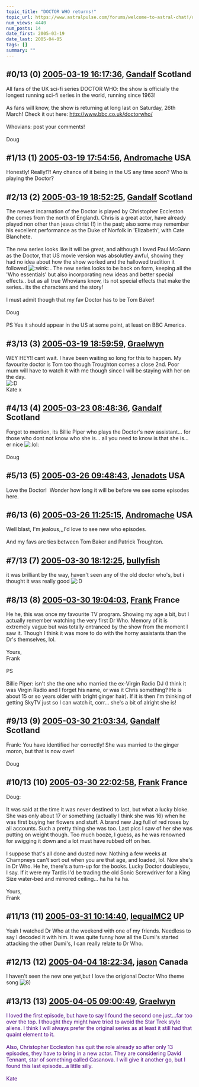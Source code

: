 ```yaml
---
topic_title: "DOCTOR WHO returns!"
topic_url: https://www.astralpulse.com/forums/welcome-to-astral-chat!/doctor-who-returns%21
num_views: 4440
num_posts: 14
date_first: 2005-03-19
date_last: 2005-04-05
tags: []
summary: ""
---
```


## \#0/13 (0) [2005-03-19 16:17:36](https://www.astralpulse.com/forums/index.php?msg=156598), [Gandalf](https://www.astralpulse.com/forums/profile/?u=850) Scotland ##
<section>
All fans of the UK sci-fi series DOCTOR WHO: the show is officially the longest running sci-fi series in the world, running since 1963!
<br>
<br>
As fans will know, the show is returning at long last on Saturday, 26th March! Check it out here:
<a class="bbc_link" href="http://www.bbc.co.uk/doctorwho/" rel="noopener" target="_blank">
 http://www.bbc.co.uk/doctorwho/
</a>
<br>
<br>
Whovians: post your comments!
<br>
<br>
Doug
</section>

## \#1/13 (1) [2005-03-19 17:54:56](https://www.astralpulse.com/forums/index.php?msg=156619), [Andromache](https://www.astralpulse.com/forums/profile/?u=5185) USA ##
<section>
Honestly! Really!?! Any chance of it being in the US any time soon? Who is playing the Doctor?
</section>

## \#2/13 (2) [2005-03-19 18:52:25](https://www.astralpulse.com/forums/index.php?msg=156624), [Gandalf](https://www.astralpulse.com/forums/profile/?u=850) Scotland ##
<section>
The newest incarnation of the Doctor is played by Christopher Eccleston (he comes from the north of England). Chris is a great actor, have already played non other than jesus christ (!) in the past; also some may remember his excellent performance as the Duke of Norfolk in 'Elizabeth', with Cate Blanchete.
<br>
<br>
The new series looks like it will be great, and although I loved Paul McGann as the Doctor, that US movie version was absolutley awful, showing they had no idea about how the show worked and the hallowed tradition it followed
<img alt=":wink:" class="smiley" src="https://www.astralpulse.com/forums/Smileys/fugue/wink.png" title="Wink"/>
. The new series looks to be back on form, keeping all the 'Who essentials' but also incorporating new ideas and better special effects.. but as all true Whovians know, its not special effects that make the series.. its the characters and the story!
<br>
<br>
I must admit though that my fav Doctor has to be Tom Baker!
<br>
<br>
Doug
<br>
<br>
PS Yes it should appear in the US at some point, at least on BBC America.
</section>

## \#3/13 (3) [2005-03-19 18:59:59](https://www.astralpulse.com/forums/index.php?msg=156627), [Graelwyn](https://www.astralpulse.com/forums/profile/?u=7334)  ##
<section>
WEY HEY!! cant wait. I have been waiting so long for this to happen. My favourite doctor is Tom too though Troughton comes a close 2nd. Poor mum will have to watch it with me though since I will be staying with her on the day.
<br>
<img alt=":D" class="smiley" src="https://www.astralpulse.com/forums/Smileys/fugue/cheesy.png" title="Cheesy"/>
<br>
Kate x
</section>

## \#4/13 (4) [2005-03-23 08:48:36](https://www.astralpulse.com/forums/index.php?msg=157205), [Gandalf](https://www.astralpulse.com/forums/profile/?u=850) Scotland ##
<section>
Forgot to mention, its Billie Piper who plays the Doctor's new assistant... for those who dont not know who she is... all you need to know is that she is... er nice
<img alt=":lol:" class="smiley" src="https://www.astralpulse.com/forums/Smileys/fugue/cheesy.png" title="Cheesy"/>
<br>
<br>
Doug
</section>

## \#5/13 (5) [2005-03-26 09:48:43](https://www.astralpulse.com/forums/index.php?msg=157666), [Jenadots](https://www.astralpulse.com/forums/profile/?u=1119) USA ##
<section>
Love the Doctor!  Wonder how long it will be before we see some episodes here.
</section>

## \#6/13 (6) [2005-03-26 11:25:15](https://www.astralpulse.com/forums/index.php?msg=157676), [Andromache](https://www.astralpulse.com/forums/profile/?u=5185) USA ##
<section>
Well blast, I'm jealous,,,I'd love to see new who episodes.
<br>
<br>
And my favs are ties between Tom Baker and Patrick Troughton.
</section>

## \#7/13 (7) [2005-03-30 18:12:25](https://www.astralpulse.com/forums/index.php?msg=158355), [bullyfish](https://www.astralpulse.com/forums/profile/?u=7546)  ##
<section>
it was brilliant by the way, haven't seen any of the old doctor who's, but i thought it was really good
<img alt=":D" class="smiley" src="https://www.astralpulse.com/forums/Smileys/fugue/cheesy.png" title="Cheesy"/>
</section>

## \#8/13 (8) [2005-03-30 19:04:03](https://www.astralpulse.com/forums/index.php?msg=158359), [Frank](https://www.astralpulse.com/forums/profile/?u=359) France ##
<section>
He he, this was once my favourite TV program. Showing my age a bit, but I actually remember watching the very first Dr Who. Memory of it is extremely vague but was totally entranced by the show from the moment I saw it. Though I think it was more to do with the horny assistants than the Dr's themselves, lol.
<br>
<br>
Yours,
<br>
Frank
<br>
<br>
PS
<br>
<br>
Billie Piper: isn't she the one who married the ex-Virgin Radio DJ (I think it was Virgin Radio and I forget his name, or was it Chris something? He is about 15 or so years older with bright ginger hair). If it is then I'm thinking of getting SkyTV just so I can watch it, corr... she's a bit of alright she is!
</section>

## \#9/13 (9) [2005-03-30 21:03:34](https://www.astralpulse.com/forums/index.php?msg=158371), [Gandalf](https://www.astralpulse.com/forums/profile/?u=850) Scotland ##
<section>
Frank: You have identified her correctly! She was married to the ginger moron, but that is now over!
<br>
<br>
Doug
</section>

## \#10/13 (10) [2005-03-30 22:02:58](https://www.astralpulse.com/forums/index.php?msg=158374), [Frank](https://www.astralpulse.com/forums/profile/?u=359) France ##
<section>
Doug:
<br>
<br>
It was said at the time it was never destined to last, but what a lucky bloke. She was only about 17 or something (actually I think she was 16) when he was first buying her flowers and stuff. A brand new Jag full of red roses by all accounts. Such a pretty thing she was too. Last pics I saw of her she was putting on weight though. Too much booze, I guess, as he was renowned for swigging it down and a lot must have rubbed off on her.
<br>
<br>
I suppose that's all done and dusted now. Nothing a few weeks at Champneys can't sort out when you are that age, and loaded, lol. Now she's in Dr Who. He he, there's a turn-up for the books. Lucky Doctor doubleyou, I say. If it were my Tardis I'd be trading the old Sonic Screwdriver for a King Size water-bed and mirrored ceiling... ha ha ha ha.
<br>
<br>
Yours,
<br>
Frank
</section>

## \#11/13 (11) [2005-03-31 10:14:40](https://www.astralpulse.com/forums/index.php?msg=158443), [IequalMC2](https://www.astralpulse.com/forums/profile/?u=8419) UP ##
<section>
Yeah I watched Dr Who at the weekend with one of my friends. Needless to say I decoded it with him. It was quite funny how all the Dumi's started attacking the other Dumi's, I can really relate to Dr Who.
</section>

## \#12/13 (12) [2005-04-04 18:22:34](https://www.astralpulse.com/forums/index.php?msg=158989), [jason](https://www.astralpulse.com/forums/profile/?u=1099) Canada ##
<section>
I haven't seen the new one yet,but I love the origional Doctor Who theme song
<img alt="8)" class="smiley" src="https://www.astralpulse.com/forums/Smileys/fugue/cool.png" title="Cool"/>
</section>

## \#13/13 (13) [2005-04-05 09:00:49](https://www.astralpulse.com/forums/index.php?msg=159062), [Graelwyn](https://www.astralpulse.com/forums/profile/?u=7334)  ##
<section>
<span class="bbc_color" style="color: indigo;">
 I loved the first episode, but have to say I found the second one just...far too over the top. I thought they might have tried to avoid the Star Trek style aliens. I think I will always prefer the original series as at least it still had that quaint element to it.
 <br>
 <br>
 Also, Christopher Eccleston has quit the role already so after only 13 episodes, they have to bring in a new actor. They are considering David Tennant, star of something called Casanova. I will give it another go, but I found this last episode...a little silly.
 <br>
 <br>
 Kate
</span>
</section>